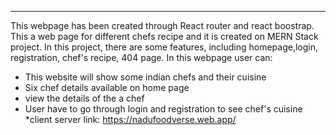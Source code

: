 ***

This webpage has been created through React router and react boostrap. This a web page for different chefs recipe and it is created on MERN Stack project. In this project, there are some features, including homepage,login, registration, chef's recipe, 404 page. In this webpage user can: 
* This website will show some indian chefs and their cuisine 
* Six chef details available on home page
* view the details of the a chef 
* User have to go through login and registration to see chef's cuisine 
*client server link: https://nadufoodverse.web.app/
